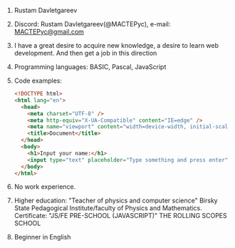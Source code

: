 1.  Rustam Davletgareev  
2.  Discord: Rustam Davletgareev(@MACTEPyc), e-mail: MACTEPyc@gmail.com  
3.  I have a great desire to acquire new knowledge, a desire to learn web development. And then get a job in this direction  
4.  Programming languages: BASIC, Pascal, JavaScript  
5.  Code examples:

    ```html
    <!DOCTYPE html>
    <html lang="en">
      <head>
        <meta charset="UTF-8" />
        <meta http-equiv="X-UA-Compatible" content="IE=edge" />
        <meta name="viewport" content="width=device-width, initial-scale=1.0" />
        <title>Document</title>
      </head>
      <body>
        <h1>Input your name:</h1>
        <input type="text" placeholder="Type something and press enter" style="width: 50%; outline: none; padding: 5px"/>
      </body>
    </html>
    ```

6.  No work experience.
7.  Higher education: "Teacher of physics and computer science" Birsky State Pedagogical Institute/faculty of Physics and Mathematics. Certificate:  "JS/FE PRE-SCHOOL (JAVASCRIPT)" THE ROLLING SCOPES SCHOOL
8.  Beginner in English
